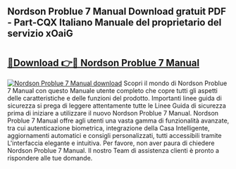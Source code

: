 ## Nordson Problue 7 Manual Download gratuit PDF - Part-CQX Italiano Manuale del proprietario del servizio xOaiG

# <h2><a href="http://dfa3yy.blite.top/?on=Nordson+Problue+7+Manual">🔗Download 👉🔴 Nordson Problue 7 Manual</a></h2>

[![Nordson Problue 7 Manual download](https://i.imgur.com/lujVjoI.png)](http://dfa3yy.blite.top/?on=Nordson+Problue+7+Manual)
Scopri il mondo di Nordson Problue 7 Manual con questo Manuale utente completo che copre tutti gli aspetti delle caratteristiche e delle funzioni del prodotto. Importanti linee guida di sicurezza si prega di leggere attentamente tutte le Linee Guida di sicurezza prima di iniziare a utilizzare il nuovo Nordson Problue 7 Manual. Nordson Problue 7 Manual offre agli utenti una vasta gamma di funzionalità avanzate, tra cui autenticazione biometrica, integrazione della Casa Intelligente, aggiornamenti automatici e consigli personalizzati, tutti accessibili tramite L'interfaccia elegante e intuitiva. Per favore, non aver paura di chiedere Nordson Problue 7 Manual. Il nostro Team di assistenza clienti è pronto a rispondere alle tue domande.
